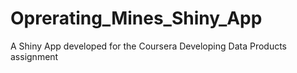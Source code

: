 # Oprerating_Mines_Shiny_App
A Shiny App developed for the Coursera Developing Data Products assignment
